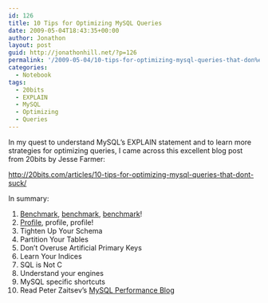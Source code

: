 ```yaml
---
id: 126
title: 10 Tips for Optimizing MySQL Queries
date: 2009-05-04T18:43:35+00:00
author: Jonathon
layout: post
guid: http://jonathonhill.net/?p=126
permalink: '/2009-05-04/10-tips-for-optimizing-mysql-queries-that-don%e2%80%99t-suck/'
categories:
  - Notebook
tags:
  - 20bits
  - EXPLAIN
  - MySQL
  - Optimizing
  - Queries
---
```

In my quest to understand MySQL&#8217;s EXPLAIN statement and to learn more strategies for optimizing queries, I came across this excellent blog post from 20bits by Jesse Farmer:

<http://20bits.com/articles/10-tips-for-optimizing-mysql-queries-that-dont-suck/>

In summary:

  1. <a href="http://vegan.net/tony/supersmack/" target="_blank">Benchmark</a>, <a href="http://httpd.apache.org/docs/2.2/programs/ab.html" target="_blank">benchmark</a>, [benchmark](http://sysbench.sourceforge.net/)!
  2. <a href="http://mtop.sourceforge.net/" target="_blank">Profile</a>, profile, profile!
  3. Tighten Up Your Schema
  4. Partition Your Tables
  5. Don’t Overuse Artificial Primary Keys
  6. Learn Your Indices
  7. SQL is Not C
  8. Understand your engines
  9. MySQL specific shortcuts
 10. Read Peter Zaitsev’s <a href="http://mysqlperformanceblog.com/" target="_blank">MySQL Performance Blog</a>